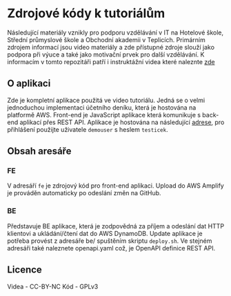 # Zdrojové kódy k tutoriálům
Následující materiály vznikly pro podporu vzdělávání v IT na Hotelové škole, Střední průmyslové škole a Obchodní akademii v Teplicích. Primárním zdrojem informací jsou video materiály a zde přístupné zdroje slouží jako podpora při výuce a také jako motivační prvek pro další vzdělávání. K informacím v tomto repozitáři patří i instruktážní videa které naleznte [zde](https://drive.google.com/drive/folders/1oKneqlxNxOt4vORrhqcDPAodNO2Be04s?usp=sharing)

## O aplikaci
Zde je kompletní aplikace použitá ve video tutoriálu. Jedná se o velmi jednoduchou implementaci účetního deníku, která je hostována na platformě AWS. Front-end je JavaScript aplikace která komunikuje s back-end aplikací přes REST API.
Aplikace je hostována na následující [adrese](https://main.d29j47gky07z4q.amplifyapp.com/), pro přihlášení použijte uživatele `demouser` s heslem `testicek`.

## Obsah aresáře

### FE
V adresáří `fe` je zdrojový kód pro front-end aplikaci. Upload do AWS Amplify je prováděn automaticky po odeslání změn na GitHub.

### BE
Představuje BE aplikace, která je zodpovědná za příjem a odeslání dat HTTP klientovi a ukládání/čtení dat do AWS DynamoDB. Update aplikace je potřeba provést z adresáře be/ spuštěním skriptu `deploy.sh`.
Ve stejném adresáři také naleznete openapi.yaml což, je OpenAPI definice REST API.

## Licence
Videa - CC-BY-NC
Kód - GPLv3
